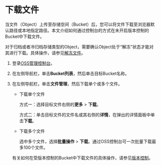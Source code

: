 # 下载文件

当文件（Object）上传至存储空间（Bucket）后，您可以将文件下载至浏览器默认路径或本地指定路径。本文介绍如何通过控制台的方式在未开启版本控制的Bucket中下载文件。

对于归档或者冷归档存储类型的Object，需要确认Object处于“解冻”状态才能对其进行下载。具体操作，请参见[解冻文件](/cn.zh-CN/控制台用户指南/文件管理/解冻文件.md)。

1.  登录[OSS管理控制台](https://oss.console.aliyun.com/)。

2.  在左侧导航栏，单击**Bucket列表**，然后单击目标Bucket名称。

3.  在左侧导航栏，单击**文件管理**，然后下载单个或多个文件。

    -   下载单个文件

        方式一：选择目标文件右侧的**更多** \> **下载**。

        方式二：单击目标文件的文件名或其右侧的**详情**，在弹出的详情面板中单击**下载**。

    -   下载多个文件

        选中多个文件，选择**批量操作** \> **下载**。通过OSS控制台可一次批量下载最多100个文件。

    有关如何在受版本控制的Bucket中下载文件的具体操作，请参见[版本控制](/cn.zh-CN/控制台用户指南/存储空间管理/冗余与容错/版本控制.md)。


